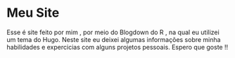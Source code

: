 # Meu Site


Esse é site feito por mim , por meio do Blogdown do R , na qual eu utilizei um tema do Hugo. Neste site eu deixei algumas informações sobre minha habilidades e expercicias com alguns projetos pessoais. Espero que goste !! 
